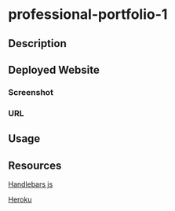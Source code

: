 # professional-portfolio-1

## Description



## Deployed Website

### Screenshot 

### URL

## Usage

## Resources
[Handlebars js](https://handlebarsjs.com/)

[Heroku](https://www.heroku.com/platform)